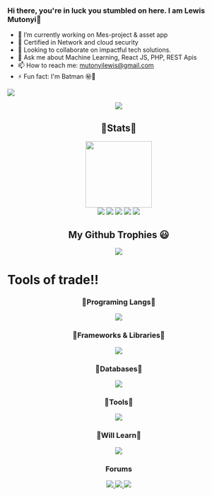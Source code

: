 ### Hi there, you're in luck you stumbled on here. I am Lewis Mutonyi👋

<!--
**MutonyiLewis/MutonyiLewis** is a ✨ _special_ ✨ repository because its `README.md` (this file) appears on your GitHub profile.
-->


- 🔭 I’m currently working on Mes-project & asset app
- 🌱 Certified in Network and cloud security
- 👯 Looking to collaborate on impactful tech solutions. 
- 💬 Ask me about Machine Learning, React JS, PHP, REST Apis 
- 📫 How to reach me: mutonyilewis@gmail.com
- ⚡ Fun fact: I'm Batman ㊙️🙊

[![](https://visitcount.itsvg.in/api?id=mutonyilewis&icon=&color=0)](http://www.github.com/mutonyilewis)

<p align="center">
  <img src="https://capsule-render.vercel.app/api?type=waving&color=gradient&height=60&section=footer"/>
</p>

##
<div align=center> 
  <h2>💖Stats💖</h2>
  <img height=150px src="https://streak-stats.demolab.com?user=mutonyilewis&theme=algolia"></br>
  <img src="https://github-profile-summary-cards.vercel.app/api/cards/profile-details?username=mutonyilewis&theme=algolia">
  <img src="https://github-profile-summary-cards.vercel.app/api/cards/repos-per-language?username=mutonyilewis&theme=algolia">
  <img src="https://github-profile-summary-cards.vercel.app/api/cards/most-commit-language?username=mutonyilewis&theme=algolia">
  <img src="https://github-profile-summary-cards.vercel.app/api/cards/stats?username=mutonyilewis&theme=algolia">
  <img src="https://github-profile-summary-cards.vercel.app/api/cards/productive-time?username=mutonyilewis&theme=algolia">
</div>

##  
<div align=center>
  <h2>My Github Trophies 😃</h2>
  <img src="https://github-profile-trophy.vercel.app/?username=MutonyiLewis&column=3&theme=matrix&margin-w=10&margin-h=10)](https://github.com/ryo-ma/github-profile-trophy)">
</div>



# Tools of trade!!
<div align=center>
  <h3>💎Programing Langs💎</h3>
    <img src="https://skillicons.dev/icons?i=js,python,php,java,html,css,cpp,latex">
  <h3>🍇Frameworks & Libraries🍇</h3>
    <img src="https://skillicons.dev/icons?i=react,django,express,vite,nodejs,tensorflow">
  <h3>🧶Databases🧶</h3>
   <img src="https://skillicons.dev/icons?i=mysql,postgresql,mongodb,sqlite,firebase">
  <h3>🏏Tools🏏</h3>
    <img src="https://skillicons.dev/icons?i=github,git,vscode,visualstudio,arduino,docker,netlify,figma">
  <h3>🎡Will Learn🎡</h3>
    <img src="https://skillicons.dev/icons?i=c,dotnet,java">
  <h3>Forums</h3>
    <a href="https://huggingface.co/mutonyilewis/" rel="noreferrer noopener" target="_blank">
      <img src="https://go-skill-icons.vercel.app/api/icons?i=huggingface" > 
    </a>
    <a href="https://stackoverflow.com/users/19546984/lewis-mutonyi" rel="noreferrer noopener" target="_blank">
      <img src="https://go-skill-icons.vercel.app/api/icons?i=stackoverflow">
    </a>
    <a href="https://www.kaggle.com/lewismutonyi" rel="noreferrer noopener" target="_blank">
      <img src="https://go-skill-icons.vercel.app/api/icons?i=kaggle" > 
    </a>
</div>

